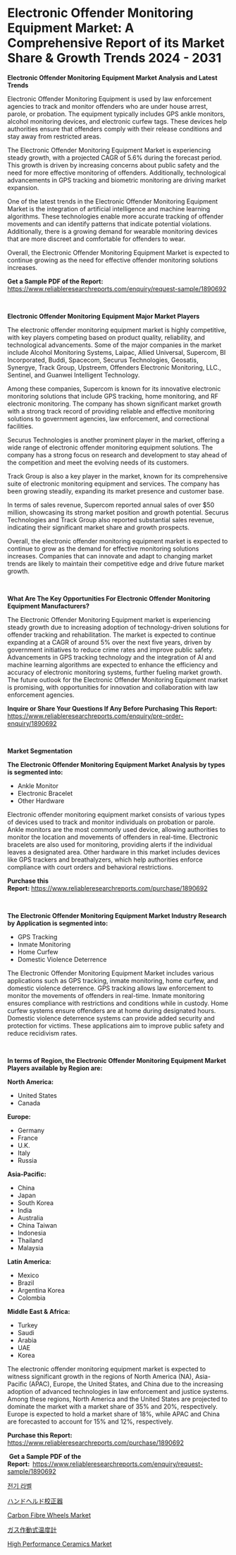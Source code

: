 <p><h1>Electronic Offender Monitoring Equipment Market: A Comprehensive Report of its Market Share & Growth Trends 2024 - 2031</h1></p><p><strong>Electronic Offender Monitoring Equipment Market Analysis and Latest Trends</strong></p>
<p><p>Electronic Offender Monitoring Equipment is used by law enforcement agencies to track and monitor offenders who are under house arrest, parole, or probation. The equipment typically includes GPS ankle monitors, alcohol monitoring devices, and electronic curfew tags. These devices help authorities ensure that offenders comply with their release conditions and stay away from restricted areas.</p><p>The Electronic Offender Monitoring Equipment Market is experiencing steady growth, with a projected CAGR of 5.6% during the forecast period. This growth is driven by increasing concerns about public safety and the need for more effective monitoring of offenders. Additionally, technological advancements in GPS tracking and biometric monitoring are driving market expansion.</p><p>One of the latest trends in the Electronic Offender Monitoring Equipment Market is the integration of artificial intelligence and machine learning algorithms. These technologies enable more accurate tracking of offender movements and can identify patterns that indicate potential violations. Additionally, there is a growing demand for wearable monitoring devices that are more discreet and comfortable for offenders to wear.</p><p>Overall, the Electronic Offender Monitoring Equipment Market is expected to continue growing as the need for effective offender monitoring solutions increases.</p></p>
<p><strong>Get a Sample PDF of the Report:&nbsp;</strong> <a href="https://www.reliableresearchreports.com/enquiry/request-sample/1890692">https://www.reliableresearchreports.com/enquiry/request-sample/1890692</a></p>
<p>&nbsp;</p>
<p><strong>Electronic Offender Monitoring Equipment Major Market Players</strong></p>
<p><p>The electronic offender monitoring equipment market is highly competitive, with key players competing based on product quality, reliability, and technological advancements. Some of the major companies in the market include Alcohol Monitoring Systems, Laipac, Allied Universal, Supercom, BI Incorporated, Buddi, Spacecom, Securus Technologies, Geosatis, Synergye, Track Group, Upstreem, Offenders Electronic Monitoring, LLC., Sentinel, and Guanwei Intelligent Technology.</p><p>Among these companies, Supercom is known for its innovative electronic monitoring solutions that include GPS tracking, home monitoring, and RF electronic monitoring. The company has shown significant market growth with a strong track record of providing reliable and effective monitoring solutions to government agencies, law enforcement, and correctional facilities.</p><p>Securus Technologies is another prominent player in the market, offering a wide range of electronic offender monitoring equipment solutions. The company has a strong focus on research and development to stay ahead of the competition and meet the evolving needs of its customers.</p><p>Track Group is also a key player in the market, known for its comprehensive suite of electronic monitoring equipment and services. The company has been growing steadily, expanding its market presence and customer base.</p><p>In terms of sales revenue, Supercom reported annual sales of over $50 million, showcasing its strong market position and growth potential. Securus Technologies and Track Group also reported substantial sales revenue, indicating their significant market share and growth prospects.</p><p>Overall, the electronic offender monitoring equipment market is expected to continue to grow as the demand for effective monitoring solutions increases. Companies that can innovate and adapt to changing market trends are likely to maintain their competitive edge and drive future market growth.</p></p>
<p>&nbsp;</p>
<p><strong>What Are The Key Opportunities For Electronic Offender Monitoring Equipment Manufacturers?</strong></p>
<p><p>The Electronic Offender Monitoring Equipment market is experiencing steady growth due to increasing adoption of technology-driven solutions for offender tracking and rehabilitation. The market is expected to continue expanding at a CAGR of around 5% over the next five years, driven by government initiatives to reduce crime rates and improve public safety. Advancements in GPS tracking technology and the integration of AI and machine learning algorithms are expected to enhance the efficiency and accuracy of electronic monitoring systems, further fueling market growth. The future outlook for the Electronic Offender Monitoring Equipment market is promising, with opportunities for innovation and collaboration with law enforcement agencies.</p></p>
<p><strong>Inquire or Share Your Questions If Any Before Purchasing This Report:</strong> <a href="https://www.reliableresearchreports.com/enquiry/pre-order-enquiry/1890692">https://www.reliableresearchreports.com/enquiry/pre-order-enquiry/1890692</a></p>
<p>&nbsp;</p>
<p><strong>Market Segmentation</strong></p>
<p><strong>The Electronic Offender Monitoring Equipment Market Analysis by types is segmented into:</strong></p>
<p><ul><li>Ankle Monitor</li><li>Electronic Bracelet</li><li>Other Hardware</li></ul></p>
<p><p>Electronic offender monitoring equipment market consists of various types of devices used to track and monitor individuals on probation or parole. Ankle monitors are the most commonly used device, allowing authorities to monitor the location and movements of offenders in real-time. Electronic bracelets are also used for monitoring, providing alerts if the individual leaves a designated area. Other hardware in this market includes devices like GPS trackers and breathalyzers, which help authorities enforce compliance with court orders and behavioral restrictions.</p></p>
<p><strong>Purchase this Report:&nbsp;</strong><a href="https://www.reliableresearchreports.com/purchase/1890692">https://www.reliableresearchreports.com/purchase/1890692</a></p>
<p>&nbsp;</p>
<p><strong>The Electronic Offender Monitoring Equipment Market Industry Research by Application is segmented into:</strong></p>
<p><ul><li>GPS Tracking</li><li>Inmate Monitoring</li><li>Home Curfew</li><li>Domestic Violence Deterrence</li></ul></p>
<p><p>The Electronic Offender Monitoring Equipment Market includes various applications such as GPS tracking, inmate monitoring, home curfew, and domestic violence deterrence. GPS tracking allows law enforcement to monitor the movements of offenders in real-time. Inmate monitoring ensures compliance with restrictions and conditions while in custody. Home curfew systems ensure offenders are at home during designated hours. Domestic violence deterrence systems can provide added security and protection for victims. These applications aim to improve public safety and reduce recidivism rates.</p></p>
<p>&nbsp;</p>
<p><strong>In terms of Region, the Electronic Offender Monitoring Equipment Market Players available by Region are:</strong></p>
<p>
    <p> <strong> North America: </strong>
        <ul>
            <li>United States</li>
            <li>Canada</li>
        </ul>
        </p> 
    <p> <strong> Europe: </strong>
        <ul>
            <li>Germany</li>
            <li>France</li>
            <li>U.K.</li>
            <li>Italy</li>
            <li>Russia</li>
        </ul>
        </p> 
    <p> <strong> Asia-Pacific: </strong>
        <ul>
            <li>China</li>
            <li>Japan</li>
            <li>South Korea</li>
            <li>India</li>
            <li>Australia</li>
            <li>China Taiwan</li>
            <li>Indonesia</li>
            <li>Thailand</li>
            <li>Malaysia</li>
        </ul>
        </p> 
    <p> <strong> Latin America: </strong>
        <ul>
            <li>Mexico</li>
            <li>Brazil</li>
            <li>Argentina Korea</li>
            <li>Colombia</li>
        </ul>
        </p> 
    <p> <strong> Middle East & Africa: </strong>
        <ul>
            <li>Turkey</li>
            <li>Saudi</li>
            <li>Arabia</li>
            <li>UAE</li>
            <li>Korea</li>
        </ul>
    </p>
    </p>
<p><p>The electronic offender monitoring equipment market is expected to witness significant growth in the regions of North America (NA), Asia-Pacific (APAC), Europe, the United States, and China due to the increasing adoption of advanced technologies in law enforcement and justice systems. Among these regions, North America and the United States are projected to dominate the market with a market share of 35% and 20%, respectively. Europe is expected to hold a market share of 18%, while APAC and China are forecasted to account for 15% and 12%, respectively.</p></p>
<p><strong>Purchase this Report: </strong><a href="https://www.reliableresearchreports.com/purchase/1890692">https://www.reliableresearchreports.com/purchase/1890692</a></p>
<p>&nbsp;<strong>Get a Sample PDF of the Report:&nbsp;&nbsp;</strong><a href="https://www.reliableresearchreports.com/enquiry/request-sample/1890692">https://www.reliableresearchreports.com/enquiry/request-sample/1890692</a></p>
<p><strong></strong></p>
<p><p><a href="https://github.com/ZacharyScthmitt4465/Market-Research-Report-List-1/blob/main/98716299778.md">전기 라벨</a></p><p><a href="https://github.com/mathieurico66/Market-Research-Report-List-1/blob/main/146668310611.md">ハンドヘルド校正器</a></p><p><a href="https://issuu.com/reportprime-2/docs/carbon-fibre-wheels-market-size-2030.pptx">Carbon Fibre Wheels Market</a></p><p><a href="https://github.com/ycmtqqhvk3273/Market-Research-Report-List-1/blob/main/513209010610.md">ガス作動式温度計</a></p><p><a href="https://github.com/khayangel/Market-Research-Report-List-2/blob/main/high-performance-ceramics-market.md">High Performance Ceramics Market</a></p></p>